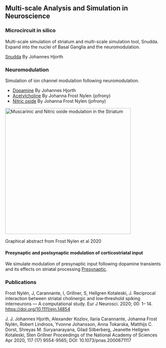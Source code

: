 ## Multi-scale Analysis and Simulation in Neuroscience 

### Microcircuit in silico 

Multi-scale simulation of striatum and multi-scale simulation tool, Snudda. 
Expand into the nuclei of Basal Ganglia and the neuromodulation.

[Snudda](https://github.com/Hjorthmedh/Snudda) By Johannes Hjorth

### Neuromodulation 

Simulation of ion channel modulation following neuromodulation. 

* [Dopamine](https://github.com/Hjorthmedh/Snudda) By Johannes Hjorth
* [Acetylcholine](https://github.com/jofrony/ChIN-LTS-Network-simulation) By Johanna Frost Nylen (jofrony)
* [Nitric oxide](https://github.com/jofrony/ChIN-LTS-Network-simulation) By Johanna Frost Nylen (jofrony)


<img src="image.png" alt="Muscarinic and Nitric oxide modulation in the Striatum" width="400"/>

Graphical abstract from Frost Nylen et al 2020 

#### Presynaptic and postsynaptic modulation of corticostriatal input

We simulate modulation of presynaptic input following dopamine transients and its effects on striatal processing 
[Presynaptic](https://github.com/Hjorthmedh/Snudda).



### Publications

Frost Nylén, J, Carannante, I, Grillner, S, Hellgren Kotaleski, J. Reciprocal interaction between striatal cholinergic and low‐threshold spiking interneurons — A computational study. Eur J Neurosci. 2020; 00: 1– 14. https://doi.org/10.1111/ejn.14854

J. J. Johannes Hjorth, Alexander Kozlov, Ilaria Carannante, Johanna Frost Nylén, Robert Lindroos, Yvonne Johansson, Anna Tokarska, Matthijs C. Dorst, Shreyas M. Suryanarayana, Gilad Silberberg, Jeanette Hellgren Kotaleski, Sten Grillner Proceedings of the National Academy of Sciences Apr 2020, 117 (17) 9554-9565; DOI: 10.1073/pnas.2000671117
